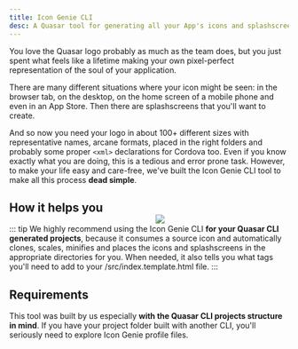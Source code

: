 ```yaml
---
title: Icon Genie CLI
desc: A Quasar tool for generating all your App's icons and splashscreens in 100+ formats.
---
```


You love the Quasar logo probably as much as the team does, but you just spent what feels like a lifetime making your own pixel-perfect representation of the soul of your application.

There are many different situations where your icon might be seen: in the browser tab, on the desktop, on the home screen of a mobile phone and even in an App Store. Then there are splashscreens that you'll want to create.

And so now you need your logo in about 100+ different sizes with representative names, arcane formats, placed in the right folders and probably some proper `<xml>` declarations for Cordova too. Even if you know exactly what you are doing, this is a tedious and error prone task. However, to make your life easy and care-free, we've built the Icon Genie CLI tool to make all this process **dead simple**.

<img src="https://cdn.quasar.dev/img/iconfactory.png" style="float:right;max-width:15%;min-width:240px;padding-top:40px" />

## How it helps you

::: tip
We highly recommend using the Icon Genie CLI **for your Quasar CLI generated projects**, because it consumes a source icon and automatically clones, scales, minifies and places the icons and splashscreens in the appropriate directories for you. When needed, it also tells you what tags you'll need to add to your /src/index.template.html file.
:::

## Requirements

This tool was built by us especially **with the Quasar CLI projects structure in mind**. If you have your project folder built with another CLI, you'll seriously need to explore Icon Genie profile files.
